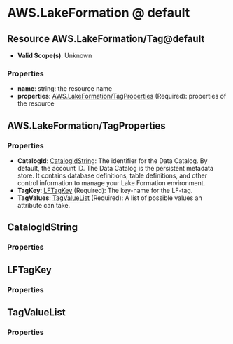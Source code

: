 # AWS.LakeFormation @ default

## Resource AWS.LakeFormation/Tag@default
* **Valid Scope(s)**: Unknown
### Properties
* **name**: string: the resource name
* **properties**: [AWS.LakeFormation/TagProperties](#awslakeformationtagproperties) (Required): properties of the resource

## AWS.LakeFormation/TagProperties
### Properties
* **CatalogId**: [CatalogIdString](#catalogidstring): The identifier for the Data Catalog. By default, the account ID. The Data Catalog is the persistent metadata store. It contains database definitions, table definitions, and other control information to manage your Lake Formation environment.
* **TagKey**: [LFTagKey](#lftagkey) (Required): The key-name for the LF-tag.
* **TagValues**: [TagValueList](#tagvaluelist) (Required): A list of possible values an attribute can take.

## CatalogIdString
### Properties

## LFTagKey
### Properties

## TagValueList
### Properties

